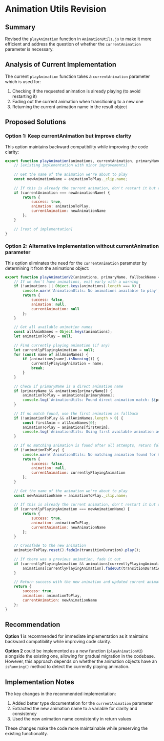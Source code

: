 # Animation Utils Revision

## Summary
Revised the `playAnimation` function in `AnimationUtils.js` to make it more efficient and address the question of whether the `currentAnimation` parameter is necessary.

## Analysis of Current Implementation

The current `playAnimation` function takes a `currentAnimation` parameter which is used for:

1. Checking if the requested animation is already playing (to avoid restarting it)
2. Fading out the current animation when transitioning to a new one
3. Returning the current animation name in the result object

## Proposed Solutions

### Option 1: Keep currentAnimation but improve clarity
This option maintains backward compatibility while improving the code clarity:

```javascript
export function playAnimation(animations, currentAnimation, primaryName, fallbackName = null, transitionDuration = 0.5) {
    // [existing implementation with minor improvements]
    
    // Get the name of the animation we're about to play
    const newAnimationName = animationToPlay._clip.name;
    
    // If this is already the current animation, don't restart it but return true
    if (currentAnimation === newAnimationName) {
        return { 
            success: true, 
            animation: animationToPlay, 
            currentAnimation: newAnimationName 
        };
    }
    
    // [rest of implementation]
}
```

### Option 2: Alternative implementation without currentAnimation parameter
This option eliminates the need for the `currentAnimation` parameter by determining it from the animations object:

```javascript
export function playAnimationV2(animations, primaryName, fallbackName = null, transitionDuration = 0.5) {
    // If we don't have animations, exit early with a warning
    if (!animations || Object.keys(animations).length === 0) {
        console.warn('AnimationUtils: No animations available to play');
        return { 
            success: false, 
            animation: null, 
            currentAnimation: null 
        };
    }
    
    // Get all available animation names
    const allAnimNames = Object.keys(animations);
    let animationToPlay = null;
    
    // Find currently playing animation (if any)
    let currentlyPlayingAnimation = null;
    for (const name of allAnimNames) {
        if (animations[name].isRunning()) {
            currentlyPlayingAnimation = name;
            break;
        }
    }
    
    // Check if primaryName is a direct animation name
    if (primaryName && animations[primaryName]) {
        animationToPlay = animations[primaryName];
        console.log(`AnimationUtils: Found direct animation match: ${primaryName}`);
    }
    
    // If no match found, use the first animation as fallback
    if (!animationToPlay && allAnimNames.length > 0) {
        const firstAnim = allAnimNames[0];
        animationToPlay = animations[firstAnim];
        console.log(`AnimationUtils: Using first available animation as fallback: ${firstAnim}`);
    }
    
    // If no matching animation is found after all attempts, return false
    if (!animationToPlay) {
        console.warn(`AnimationUtils: No matching animation found for ${primaryName} and no animations available to fall back to`);
        return { 
            success: false, 
            animation: null, 
            currentAnimation: currentlyPlayingAnimation 
        };
    }
    
    // Get the name of the animation we're about to play
    const newAnimationName = animationToPlay._clip.name;
    
    // If this is already the current animation, don't restart it but return true
    if (currentlyPlayingAnimation === newAnimationName) {
        return { 
            success: true, 
            animation: animationToPlay, 
            currentAnimation: newAnimationName 
        };
    }
    
    // Crossfade to the new animation
    animationToPlay.reset().fadeIn(transitionDuration).play();
    
    // If there was a previous animation, fade it out
    if (currentlyPlayingAnimation && animations[currentlyPlayingAnimation]) {
        animations[currentlyPlayingAnimation].fadeOut(transitionDuration);
    }
    
    // Return success with the new animation and updated current animation name
    return { 
        success: true, 
        animation: animationToPlay, 
        currentAnimation: newAnimationName 
    };
}
```

## Recommendation

**Option 1** is recommended for immediate implementation as it maintains backward compatibility while improving code clarity.

**Option 2** could be implemented as a new function (`playAnimationV2`) alongside the existing one, allowing for gradual migration in the codebase. However, this approach depends on whether the animation objects have an `isRunning()` method to detect the currently playing animation.

## Implementation Notes

The key changes in the recommended implementation:
1. Added better type documentation for the `currentAnimation` parameter
2. Extracted the new animation name to a variable for clarity and consistency
3. Used the new animation name consistently in return values

These changes make the code more maintainable while preserving the existing functionality.